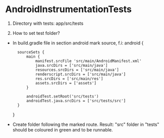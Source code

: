 AndroidInstrumentationTests
===========================
1. Directory with tests:
app/src/tests

2. How to set test folder?
- In build.gradle file in section android mark source, f.i:
android {

        sourceSets {
            main {
                manifest.srcFile 'src/main/AndroidManifest.xml'
                java.srcDirs = ['src/main/java']
                resources.srcDirs = ['src/main/java']
                renderscript.srcDirs = ['src/main/java']
                res.srcDirs = ['src/main/res']
                assets.srcDirs = ['assets']
            }

            androidTest.setRoot('src/tests')
            androidTest.java.srcDirs = ['src/tests/src']
        }
  }
- Create folder following the marked route.
Result: "src" folder in "tests" should be coloured in green and to be runnable.
